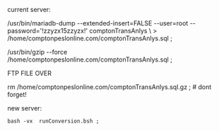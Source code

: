 
current server:

 /usr/bin/mariadb-dump       --extended-insert=FALSE   --user=root  --password='!zzyzx15zzyzx!'  comptonTransAnlys \\
     > /home/comptonpeslonline.com/comptonTransAnlys.sql   ; 
 
 /usr/bin/gzip  --force /home/comptonpeslonline.com/comptonTransAnlys.sql   ;
     
   FTP FILE OVER
   
   rm   /home/comptonpeslonline.com/comptonTransAnlys.sql.gz   ;   # dont forget!
 
new server:

    bash -vx  runConversion.bsh ;
    
